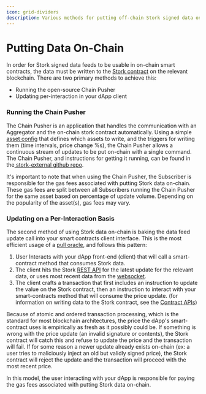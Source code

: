 ```yaml
---
icon: grid-dividers
description: Various methods for putting off-chain Stork signed data on-chain.
---
```


# Putting Data On-Chain

In order for Stork signed data feeds to be usable in on-chain smart contracts, the data must be written to the [Stork contract](../introduction/how-it-works.md#on-chain-contracts) on the relevant blockchain. There are two primary methods to achieve this:

* Running the open-source Chain Pusher
* Updating per-interaction in your dApp client

### Running the Chain Pusher

The Chain Pusher is an application that handles the communication with an Aggregator and the on-chain stork contract automatically. Using a simple [asset config](../api-reference/chain-pusher-configs/asset-config-yaml.md) that defines which assets to write, and the triggers for writing them (time intervals, price change %s), the Chain Pusher allows a continuous stream of updates to be put on-chain with a single command. The Chain Pusher, and instructions for getting it running, can be found in the[ stork-external github repo](https://github.com/Stork-Oracle/stork-external/blob/main/apps/docs/chain_pusher.md).

It's important to note that when using the Chain Pusher, the Subscriber is responsible for the gas fees associated with putting Stork data on-chain. These gas fees are split between all Subscribers running the Chain Pusher for the same asset based on percentage of update volume. Depending on the popularity of the asset(s), gas fees may vary.

### Updating on a Per-Interaction Basis

The second method of using Stork data on-chain is baking the data feed update call into your smart contracts client interface. This is the most efficient usage of a [pull oracle](../introduction/core-concepts.md#pull-oracles), and follows this pattern:

1. User Interacts with your dApp front-end (client) that will call a smart-contract method that consumes Stork data.
2. The client hits the Stork [REST API](../api-reference/rest-api.md) for the latest update for the relevant data, or uses most recent data from the [websocket](../api-reference/websocket-api/).
3. The client crafts a transaction that first includes an instruction to update the value on the Stork contract, then an instruction to interact with your smart-contracts method that will consume the price update. (for information on writing data to the Stork contract, see the [Contract APIs](../api-reference/contract-apis/))

Because of atomic and ordered transaction processing, which is the standard for most blockchain architectures, the price the dApp's smart-contract uses is empirically as fresh as it possibly could be. If something is wrong with the price update (an invalid signature or contents), the Stork contract will catch this and refuse to update the price and the transaction will fail. If for some reason a newer update already exists on-chain (ex: a user tries to maliciously inject an old but validly signed price), the Stork contract will reject the update and the transaction will proceed with the most recent price.

In this model, the user interacting with your dApp is responsible for paying the gas fees associated with putting Stork data on-chain.
